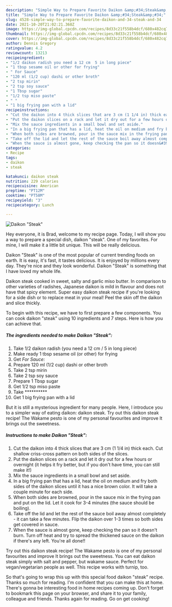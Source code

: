 ```yaml
---
description: "Simple Way to Prepare Favorite Daikon &amp;#34;Steak&amp;#34;"
title: "Simple Way to Prepare Favorite Daikon &amp;#34;Steak&amp;#34;"
slug: 4528-simple-way-to-prepare-favorite-daikon-and-34-steak-and-34
date: 2021-10-20T21:02:21.368Z
image: https://img-global.cpcdn.com/recipes/8d33c21f558b4dcf/680x482cq70/daikon-steak-recipe-main-photo.jpg
thumbnail: https://img-global.cpcdn.com/recipes/8d33c21f558b4dcf/680x482cq70/daikon-steak-recipe-main-photo.jpg
cover: https://img-global.cpcdn.com/recipes/8d33c21f558b4dcf/680x482cq70/daikon-steak-recipe-main-photo.jpg
author: Dennis Gregory
ratingvalue: 4.2
reviewcount: 13213
recipeingredient:
- "1/2 daikon radish you need a 12 cm  5 in long piece"
- "1 tbsp sesame oil or other for frying"
- " For Sauce"
- "120 ml (1/2 cup) dashi or other broth"
- "2 tsp mirin"
- "2 tsp soy sauce"
- "1 Tbsp sugar"
- "1/2 tsp miso paste"
- " "
- "1 big frying pan with a lid"
recipeinstructions:
- "Cut the daikon into 4 thick slices that are 3 cm (1 1/4 in) thick each. Cut shallow criss-cross pattern on both sides of the slices."
- "Put the daikon slices on a rack and let it dry out for a few hours or overnight (it helps it fry better, but if you don&#39;t have time, you can still make it!)"
- "Mix the sauce ingredients in a small bowl and set aside."
- "In a big frying pan that has a lid, heat the oil on medium and fry both sides of the daikon slices until it has a nice brown color. It will take a couple minute for each side."
- "When both sides are browned, pour in the sauce mix in the frying pan and put on the lid. Let it cook for 3-4 minutes (the sauce should be boiling)."
- "Take off the lid and let the rest of the sauce boil away almost completely - it can take a few minutes. Flip the daikon over 1-3 times so both sides get covered in sauce."
- "When the sauce is almost gone, keep checking the pan so it doesn&#39;t burn. Turn off heat and try to spread the thickened sauce on the daikon if there&#39;s any left. You&#39;re all done!!"
categories:
- Recipe
tags:
- daikon
- steak

katakunci: daikon steak 
nutrition: 229 calories
recipecuisine: American
preptime: "PT12M"
cooktime: "PT58M"
recipeyield: "3"
recipecategory: Lunch

---
```



![Daikon &#34;Steak&#34;](https://img-global.cpcdn.com/recipes/8d33c21f558b4dcf/680x482cq70/daikon-steak-recipe-main-photo.jpg)

Hey everyone, it is Brad, welcome to my recipe page. Today, I will show you a way to prepare a special dish, daikon &#34;steak&#34;. One of my favorites. For mine, I will make it a little bit unique. This will be really delicious.

Daikon &#34;Steak&#34; is one of the most popular of current trending foods on earth. It is easy, it's fast, it tastes delicious. It is enjoyed by millions every day. They're nice and they look wonderful. Daikon &#34;Steak&#34; is something that I have loved my whole life.

Daikon steak cooked in sweet, salty and garlic miso butter. In comparison to other varieties of radishes, Japanese daikon is mild in flavour and does not have that spicy element. Super easy daikon steak recipe if you&#39;re looking for a side dish or to replace meat in your meal! Peel the skin off the daikon and slice thickly.


To begin with this recipe, we have to first prepare a few components. You can cook daikon &#34;steak&#34; using 10 ingredients and 7 steps. Here is how you can achieve that.

<!--inarticleads1-->

##### The ingredients needed to make Daikon &#34;Steak&#34;:

1. Take 1/2 daikon radish (you need a 12 cm / 5 in long piece)
1. Make ready 1 tbsp sesame oil (or other) for frying
1. Get  *For Sauce:*
1. Prepare 120 ml (1/2 cup) dashi or other broth
1. Take 2 tsp mirin
1. Take 2 tsp soy sauce
1. Prepare 1 Tbsp sugar
1. Get 1/2 tsp miso paste
1. Take  **********
1. Get 1 big frying pan with a lid


But it is still a mysterious ingredient for many people. Here, I introduce you to a simpler way of eating daikon: daikon steak. Try out this daikon steak recipe! The Wakame pesto is one of my personal favourites and improve It brings out the sweetness. 

<!--inarticleads2-->

##### Instructions to make Daikon &#34;Steak&#34;:

1. Cut the daikon into 4 thick slices that are 3 cm (1 1/4 in) thick each. Cut shallow criss-cross pattern on both sides of the slices.
1. Put the daikon slices on a rack and let it dry out for a few hours or overnight (it helps it fry better, but if you don&#39;t have time, you can still make it!)
1. Mix the sauce ingredients in a small bowl and set aside.
1. In a big frying pan that has a lid, heat the oil on medium and fry both sides of the daikon slices until it has a nice brown color. It will take a couple minute for each side.
1. When both sides are browned, pour in the sauce mix in the frying pan and put on the lid. Let it cook for 3-4 minutes (the sauce should be boiling).
1. Take off the lid and let the rest of the sauce boil away almost completely - it can take a few minutes. Flip the daikon over 1-3 times so both sides get covered in sauce.
1. When the sauce is almost gone, keep checking the pan so it doesn&#39;t burn. Turn off heat and try to spread the thickened sauce on the daikon if there&#39;s any left. You&#39;re all done!!


Try out this daikon steak recipe! The Wakame pesto is one of my personal favourites and improve It brings out the sweetness. You can eat daikon steak simply with salt and pepper, but wakame sauce. Perfect for vegan/vegetarian people as well. This recipe works with turnip, too. 

So that's going to wrap this up with this special food daikon &#34;steak&#34; recipe. Thanks so much for reading. I'm confident that you can make this at home. There's gonna be interesting food in home recipes coming up. Don't forget to bookmark this page on your browser, and share it to your family, colleague and friends. Thanks again for reading. Go on get cooking!
